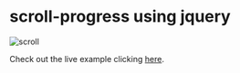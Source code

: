# scroll-progress using jquery

![scroll](https://user-images.githubusercontent.com/13532530/43121419-57d2446e-8f3b-11e8-8907-53ab270b964b.PNG)

Check out the live example clicking [here](https://harshmakadia.github.io/scroll-progress/).